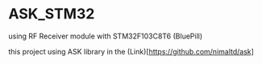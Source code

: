 # ASK_STM32
using RF Receiver module with STM32F103C8T6 (BluePill)

this project using ASK library in the (Link)[https://github.com/nimaltd/ask]
